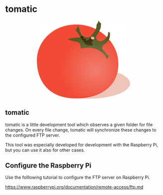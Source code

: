 # tomatic

<p align="center">
	<img alt="tomatic" src="https://raw.githubusercontent.com/hengel2810/tomatic/master/src/assets/icons/icon.png" width="300"/>
</p>

## tomatic

<p>
tomatic is a little development tool which observes a given folder for file changes. 
On every file change, tomatic will synchronize these changes to the configured FTP server. 
</p>

<p>
This tool was especially developed for development with the Raspberry Pi, but you can use it also for other cases.
</p>

## Configure the Raspberry Pi

<p>Use the folllowing tutorial to configure the FTP server on Raspberry Pi.</p>

https://www.raspberrypi.org/documentation/remote-access/ftp.md
